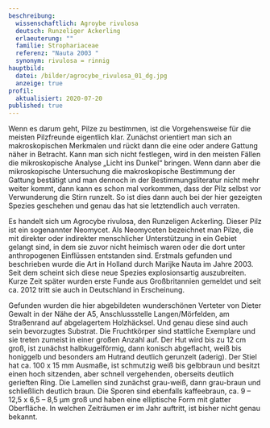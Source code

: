 ```yaml
---
beschreibung:
  wissenschaftlich: Agroybe rivulosa
  deutsch: Runzeliger Ackerling
  erlaeuterung: ""
  familie: Strophariaceae
  referenz: "Nauta 2003 "
  synonym: rivulosa = rinnig
hauptbild:
  datei: /bilder/agrocybe_rivulosa_01_dg.jpg
  anzeige: true
profil:
  aktualisiert: 2020-07-20
published: true
---
```


Wenn es darum geht, Pilze zu bestimmen, ist die Vorgehensweise für die meisten Pilzfreunde eigentlich klar. Zunächst orientiert man sich an makroskopischen Merkmalen und rückt dann die eine oder andere Gattung näher in Betracht. Kann man sich nicht festlegen, wird in den meisten Fällen die mikroskopische Analyse „Licht ins Dunkel“ bringen. Wenn dann aber die mikroskopische Untersuchung die makroskopische Bestimmung der Gattung bestätigt und man dennoch in der Bestimmungsliteratur nicht mehr weiter kommt, dann kann es schon mal vorkommen, dass der Pilz selbst vor Verwunderung die Stirn runzelt. So ist dies dann auch bei der hier gezeigten Spezies geschehen und genau das hat sie letztendlich auch verraten.

Es handelt sich um Agrocybe rivulosa, den Runzeligen Ackerling. Dieser Pilz ist ein sogenannter Neomycet. Als Neomyceten bezeichnet man Pilze, die mit direkter oder indirekter menschlicher Unterstützung in ein Gebiet gelangt sind, in dem sie zuvor nicht heimisch waren oder die dort unter anthropogenen Einflüssen entstanden sind. Erstmals gefunden und beschrieben wurde die Art in Holland durch Marijke Nauta im Jahre 2003. Seit dem scheint sich diese neue Spezies explosionsartig auszubreiten. Kurze Zeit später wurden erste Funde aus Großbritannien gemeldet und seit ca. 2012 tritt sie auch in Deutschland in Erscheinung.

Gefunden wurden die hier abgebildeten wunderschönen Verteter von Dieter Gewalt in der Nähe der A5, Anschlussstelle Langen/Mörfelden, am Straßenrand auf abgelagertem Holzhäcksel. Und genau diese sind auch sein bevorzugtes Substrat. Die Fruchtkörper sind stattliche Exemplare und sie treten zumeist in einer großen Anzahl auf. Der Hut wird bis zu 12 cm groß, ist zunächst halbkugelförmig, dann konisch abgeflacht, weiß bis honiggelb und besonders am Hutrand deutlich gerunzelt (aderig). Der Stiel hat ca. 100 x 15 mm Ausmaße, ist schmutzig weiß bis gelbbraun und besitzt einen hoch sitzenden, aber schnell vergehenden, oberseits deutlich gerieften Ring. Die Lamellen sind zunächst grau-weiß, dann grau-braun und schließlich deutlich braun. Die Sporen sind ebenfalls kaffeebraun, ca. 9 – 12,5 x 6,5 – 8,5 µm groß und haben eine elliptische Form mit glatter Oberfläche. In welchen Zeiträumen er im Jahr auftritt, ist bisher nicht genau bekannt.

